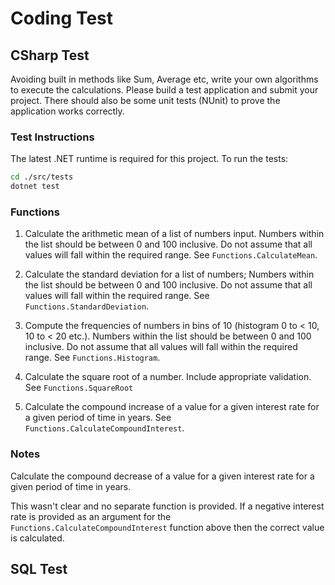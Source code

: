 # Coding Test

## CSharp Test

Avoiding built in methods like Sum, Average etc, write your own algorithms to execute the calculations.
Please build a test application and submit your project.
There should also be some unit tests (NUnit) to prove the application works correctly.

### Test Instructions

The latest .NET runtime is required for this project. To run the tests:

```bash
cd ./src/tests
dotnet test
```

### Functions

1. Calculate the arithmetic mean of a list of numbers input.
   Numbers within the list should be between 0 and 100 inclusive.
   Do not assume that all values will fall within the required range.
   See ``Functions.CalculateMean``.

2. Calculate the standard deviation for a list of numbers;
   Numbers within the list should be between 0 and 100 inclusive.
   Do not assume that all values will fall within the required range.
   See `Functions.StandardDeviation`.

3. Compute the frequencies of numbers in bins of 10 (histogram 0 to < 10, 10 to < 20 etc.).
   Numbers within the list should be between 0 and 100 inclusive. 
   Do not assume that all values will fall within the required range.
   See `Functions.Histogram`.

4. Calculate the square root of a number.
   Include appropriate validation.
   See `Functions.SquareRoot`

5. Calculate the compound increase of a value for a given interest rate for a given period of time in years.
   See `Functions.CalculateCompoundInterest`.

### Notes

Calculate the compound decrease of a value for a given interest rate for a given period of time in years.

This wasn't clear and no separate function is provided. If a negative interest rate is provided as an argument for the `Functions.CalculateCompoundInterest` function above then the correct value is calculated.

## SQL Test